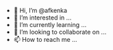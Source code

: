 - 👋 Hi, I’m @afkenka
- 👀 I’m interested in ...
- 🌱 I’m currently learning ...
- 💞️ I’m looking to collaborate on ...
- 📫 How to reach me ...

<!---
afkenka/afkenka is a ✨ special ✨ repository because its `README.md` (this file) appears on your GitHub profile.
You can click the Preview link to take a look at your changes.
--->

